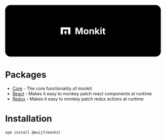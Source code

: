 <img src="https://github.com/muijf/monkit/blob/main/.github/banner.png?raw=true">

# Packages

- [Core](./packages/core) - The core functionality of monkit
- [React](./packages/react) - Makes it easy to monkey patch react components at runtime
- [Redux](./packages/redux) - Makes it easy to monkey patch redux actions at runtime

# Installation

```bash
npm install @muijf/monkit
```
